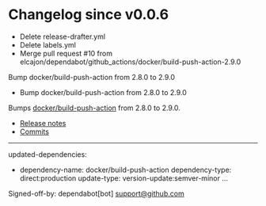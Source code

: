 # Changelog since v0.0.6
- Delete release-drafter.yml 
- Delete labels.yml 
- Merge pull request #10 from elcajon/dependabot/github_actions/docker/build-push-action-2.9.0

Bump docker/build-push-action from 2.8.0 to 2.9.0 
- Bump docker/build-push-action from 2.8.0 to 2.9.0

Bumps [docker/build-push-action](https://github.com/docker/build-push-action) from 2.8.0 to 2.9.0.
- [Release notes](https://github.com/docker/build-push-action/releases)
- [Commits](https://github.com/docker/build-push-action/compare/v2.8.0...v2.9.0)

---
updated-dependencies:
- dependency-name: docker/build-push-action
  dependency-type: direct:production
  update-type: version-update:semver-minor
...

Signed-off-by: dependabot[bot] <support@github.com> 
